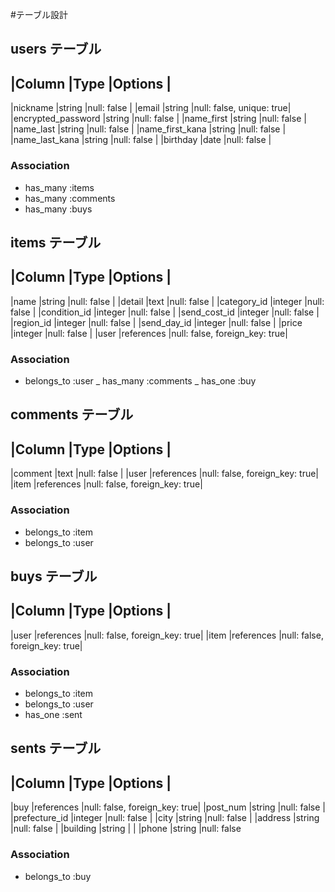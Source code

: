 #テーブル設計

## users テーブル

|Column              |Type       |Options                  |
------------------------------------------------------------
|nickname            |string     |null: false              |
|email               |string     |null: false, unique: true|
|encrypted_password  |string     |null: false              |
|name_first          |string     |null: false              |
|name_last           |string     |null: false              |
|name_first_kana     |string     |null: false              |
|name_last_kana      |string     |null: false              |
|birthday            |date       |null: false              |

### Association
- has_many :items
- has_many :comments
- has_many :buys


## items テーブル
|Column              |Type       |Options                       |
----------------------------------------------------------------
|name                |string     |null: false                   |
|detail              |text       |null: false                   |
|category_id         |integer    |null: false                   |
|condition_id        |integer    |null: false                   |
|send_cost_id        |integer    |null: false                   |
|region_id           |integer    |null: false                   |
|send_day_id         |integer    |null: false                   |
|price               |integer    |null: false                   |
|user                |references |null: false, foreign_key: true|

### Association
- belongs_to :user
_ has_many :comments
_ has_one :buy


## comments テーブル

|Column              |Type       |Options                       |
----------------------------------------------------------------
|comment             |text       |null: false                   |
|user                |references |null: false, foreign_key: true|
|item                |references |null: false, foreign_key: true|

### Association
- belongs_to :item
- belongs_to :user


## buys テーブル

|Column              |Type       |Options                       |
----------------------------------------------------------------
|user                |references |null: false, foreign_key: true|
|item                |references |null: false, foreign_key: true|


### Association
- belongs_to :item
- belongs_to :user
- has_one :sent

## sents テーブル

|Column              |Type       |Options                       |
----------------------------------------------------------------
|buy                 |references |null: false, foreign_key: true|
|post_num            |string     |null: false                   |
|prefecture_id       |integer    |null: false                   |
|city                |string     |null: false                   |
|address             |string     |null: false                   |
|building            |string     |                              |
|phone               |string     |null: false


### Association
- belongs_to :buy
